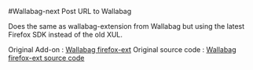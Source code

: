 #Wallabag-next
Post URL to Wallabag

Does the same as wallabag-extension from Wallabag but using the latest Firefox SDK instead of the old XUL.

Original Add-on : [Wallabag firefox-ext](https://addons.mozilla.org/fr/firefox/addon/wallabag/)
Original source code : [Wallabag firefox-ext source code](https://github.com/wallabag/firefox-ext)
